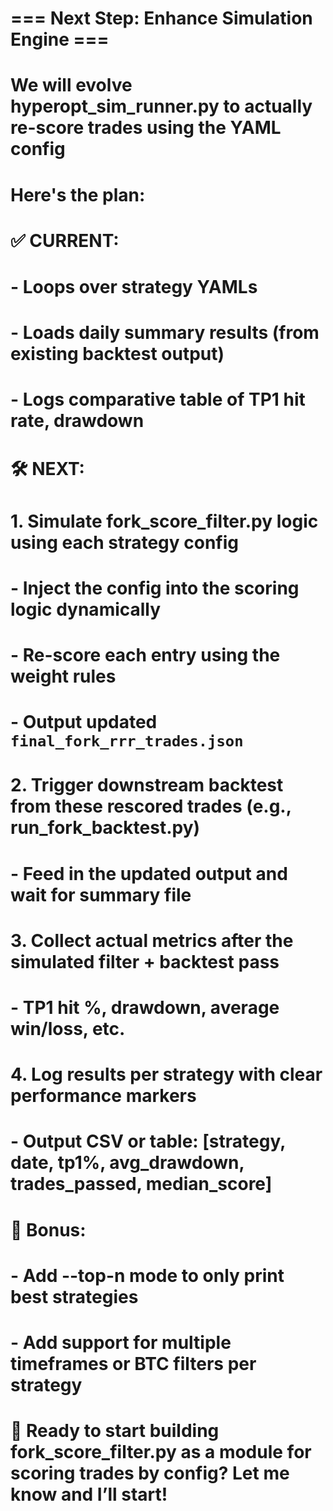 # === Next Step: Enhance Simulation Engine ===
# We will evolve hyperopt_sim_runner.py to actually re-score trades using the YAML config
# Here's the plan:

# ✅ CURRENT:
# - Loops over strategy YAMLs
# - Loads daily summary results (from existing backtest output)
# - Logs comparative table of TP1 hit rate, drawdown

# 🛠 NEXT:
# 1. Simulate fork_score_filter.py logic using each strategy config
#    - Inject the config into the scoring logic dynamically
#    - Re-score each entry using the weight rules
#    - Output updated `final_fork_rrr_trades.json`

# 2. Trigger downstream backtest from these rescored trades (e.g., run_fork_backtest.py)
#    - Feed in the updated output and wait for summary file

# 3. Collect actual metrics after the simulated filter + backtest pass
#    - TP1 hit %, drawdown, average win/loss, etc.

# 4. Log results per strategy with clear performance markers
#    - Output CSV or table: [strategy, date, tp1%, avg_drawdown, trades_passed, median_score]

# 🔁 Bonus:
# - Add --top-n mode to only print best strategies
# - Add support for multiple timeframes or BTC filters per strategy

# 👷 Ready to start building fork_score_filter.py as a module for scoring trades by config? Let me know and I’ll start!

